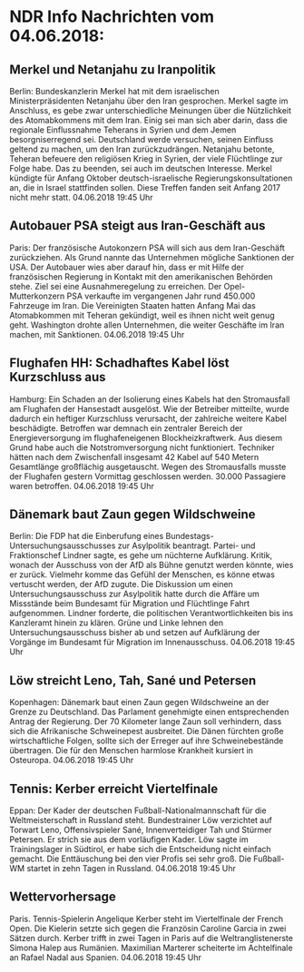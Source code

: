 # NDR Info Nachrichten vom 04.06.2018:


## Merkel und Netanjahu zu Iranpolitik
Berlin: Bundeskanzlerin Merkel hat mit dem israelischen Ministerpräsidenten Netanjahu über den Iran gesprochen. Merkel sagte im Anschluss, es gebe zwar unterschiedliche Meinungen über die Nützlichkeit des Atomabkommens mit dem Iran. Einig sei man sich aber darin, dass die regionale Einflussnahme Teherans in Syrien und dem Jemen besorgniserregend sei. Deutschland werde versuchen, seinen Einfluss geltend zu machen, um den Iran zurückzudrängen. Netanjahu betonte, Teheran befeuere den religiösen Krieg in Syrien, der viele Flüchtlinge zur Folge habe. Das zu beenden, sei auch im deutschen Interesse. Merkel kündigte für Anfang Oktober deutsch-israelische Regierungskonsultationen an, die in Israel stattfinden sollen. Diese Treffen fanden seit Anfang 2017 nicht mehr statt. 04.06.2018 19:45 Uhr 

## Autobauer PSA steigt aus Iran-Geschäft aus
Paris: Der französische Autokonzern PSA will sich aus dem Iran-Geschäft zurückziehen. Als Grund nannte das Unternehmen mögliche Sanktionen der USA. Der Autobauer wies aber darauf hin, dass er mit Hilfe der französischen Regierung in Kontakt mit den amerikanischen Behörden stehe. Ziel sei eine Ausnahmeregelung zu erreichen. Der Opel-Mutterkonzern PSA verkaufte im vergangenen Jahr rund 450.000 Fahrzeuge im Iran. Die Vereinigten Staaten hatten Anfang Mai das Atomabkommen mit Teheran gekündigt, weil es ihnen nicht weit genug geht. Washington drohte allen Unternehmen, die weiter Geschäfte im Iran machen, mit Sanktionen. 04.06.2018 19:45 Uhr 

## Flughafen HH: Schadhaftes Kabel löst Kurzschluss aus
Hamburg: Ein Schaden an der Isolierung eines Kabels hat den Stromausfall am Flughafen der Hansestadt ausgelöst. Wie der Betreiber mitteilte, wurde dadurch ein heftiger Kurzschluss verursacht, der zahlreiche weitere Kabel beschädigte. Betroffen war demnach ein zentraler Bereich der Energieversorgung im flughafeneigenen Blockheizkraftwerk. Aus diesem Grund habe auch die Notstromversorgung nicht funktioniert. Techniker hätten nach dem Zwischenfall insgesamt 42 Kabel auf 540 Metern Gesamtlänge großflächig ausgetauscht. Wegen des Stromausfalls musste der Flughafen gestern Vormittag geschlossen werden. 30.000 Passagiere waren betroffen. 04.06.2018 19:45 Uhr 

## Dänemark baut Zaun gegen Wildschweine
Berlin: Die FDP hat die Einberufung eines Bundestags-Untersuchungsausschusses zur Asylpolitik beantragt. Partei- und Fraktionschef Lindner sagte, es gehe um nüchterne Aufklärung. Kritik, wonach der Ausschuss von der AfD als Bühne genutzt werden könnte, wies er zurück. Vielmehr komme das Gefühl der Menschen, es könne etwas vertuscht werden, der AfD zugute. Die Diskussion um einen Untersuchungsausschuss zur Asylpolitik hatte durch die Affäre um Missstände beim Bundesamt für Migration und Flüchtlinge Fahrt aufgenommen. Lindner forderte, die politischen Verantwortlichkeiten bis ins Kanzleramt hinein zu klären. Grüne und Linke lehnen den Untersuchungsausschuss bisher ab und setzen auf Aufklärung der Vorgänge im Bundesamt für Migration im Innenausschuss. 04.06.2018 19:45 Uhr 

## Löw streicht Leno, Tah, Sané und Petersen
Kopenhagen: Dänemark baut einen Zaun gegen Wildschweine an der Grenze zu Deutschland. Das Parlament genehmigte einen entsprechenden Antrag der Regierung. Der 70 Kilometer lange Zaun soll verhindern, dass sich die Afrikanische Schweinepest ausbreitet. Die Dänen fürchten große wirtschaftliche Folgen, sollte sich der Erreger auf ihre Schweinebestände übertragen. Die für den Menschen harmlose Krankheit kursiert in Osteuropa. 04.06.2018 19:45 Uhr 

## Tennis: Kerber erreicht Viertelfinale
Eppan: Der Kader der deutschen Fußball-Nationalmannschaft für die Weltmeisterschaft in Russland steht. Bundestrainer Löw verzichtet auf Torwart Leno, Offensivspieler Sané, Innenverteidiger Tah und Stürmer Petersen. Er strich sie aus dem vorläufigen Kader. Löw sagte im Trainingslager in Südtirol, er habe sich die Entscheidung nicht einfach gemacht. Die Enttäuschung bei den vier Profis sei sehr groß. Die Fußball-WM startet in zehn Tagen in Russland. 04.06.2018 19:45 Uhr 

## Wettervorhersage
Paris. Tennis-Spielerin Angelique Kerber steht im Viertelfinale der French Open. Die Kielerin setzte sich gegen die Französin Caroline Garcia in zwei Sätzen durch. Kerber trifft in zwei Tagen in Paris auf die Weltranglistenerste Simona Halep aus Rumänien. Maximilian Marterer scheiterte im Achtelfinale an Rafael Nadal aus Spanien. 04.06.2018 19:45 Uhr 

